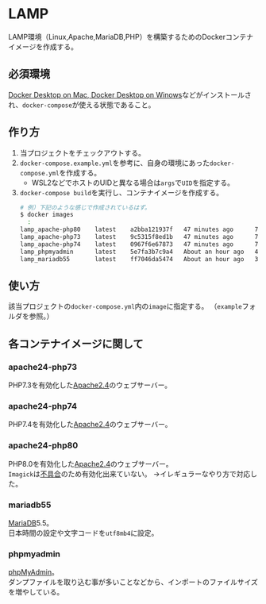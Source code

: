 # LAMP

LAMP環境（Linux,Apache,MariaDB,PHP）を構築するためのDockerコンテナイメージを作成する。

## 必須環境
[Docker Desktop on Mac, Docker Desktop on Winows](https://docs.docker.com/compose/install/)などがインストールされ、`docker-compose`が使える状態であること。
## 作り方
1. 当プロジェクトをチェックアウトする。
1. `docker-compose.example.yml`を参考に、自身の環境にあった`docker-compose.yml`を作成する。
    - WSL2などでホストのUIDと異なる場合は`args`で`UID`を指定する。
1. `docker-compose build`を実行し、コンテナイメージを作成する。
    ```bash
    # 例）下記のような感じで作成されているはず。
    $ docker images
      :
    lamp_apache-php80    latest    a2bba121937f   47 minutes ago      754MB
    lamp_apache-php73    latest    9c5315f8ed1b   47 minutes ago      751MB
    lamp_apache-php74    latest    0967f6e67873   47 minutes ago      754MB
    lamp_phpmyadmin      latest    5e7fa3b7c9a4   About an hour ago   469MB
    lamp_mariadb55       latest    ff7046da5474   About an hour ago   352MB
    ```
## 使い方
該当プロジェクトの`docker-compose.yml`内の`image`に指定する。
（`example`フォルダを参照。）

## 各コンテナイメージに関して
### apache24-php73
PHP7.3を有効化した[Apache2.4](https://httpd.apache.org/docs/2.4/ja/)のウェブサーバー。
### apache24-php74
PHP7.4を有効化した[Apache2.4](https://httpd.apache.org/docs/2.4/ja/)のウェブサーバー。
### apache24-php80
PHP8.0を有効化した[Apache2.4](https://httpd.apache.org/docs/2.4/ja/)のウェブサーバー。<br>
`Imagick`は[不具合](https://github.com/Imagick/imagick/issues/358)のため有効化出来ていない。
→イレギュラーなやり方で対応した。
### mariadb55
[MariaDB](https://mariadb.org/)5.5。<br>
日本時間の設定や文字コードを`utf8mb4`に設定。
### phpmyadmin
[phpMyAdmin](https://www.phpmyadmin.net/)。<br>
ダンプファイルを取り込む事が多いことなどから、インポートのファイルサイズを増やしている。
